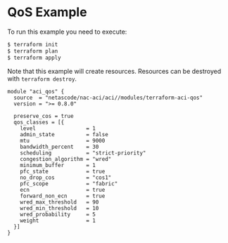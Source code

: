 <!-- BEGIN_TF_DOCS -->
# QoS Example

To run this example you need to execute:

```bash
$ terraform init
$ terraform plan
$ terraform apply
```

Note that this example will create resources. Resources can be destroyed with `terraform destroy`.

```hcl
module "aci_qos" {
  source  = "netascode/nac-aci/aci//modules/terraform-aci-qos"
  version = ">= 0.8.0"

  preserve_cos = true
  qos_classes = [{
    level                = 1
    admin_state          = false
    mtu                  = 9000
    bandwidth_percent    = 30
    scheduling           = "strict-priority"
    congestion_algorithm = "wred"
    minimum_buffer       = 1
    pfc_state            = true
    no_drop_cos          = "cos1"
    pfc_scope            = "fabric"
    ecn                  = true
    forward_non_ecn      = true
    wred_max_threshold   = 90
    wred_min_threshold   = 10
    wred_probability     = 5
    weight               = 1
  }]
}
```
<!-- END_TF_DOCS -->